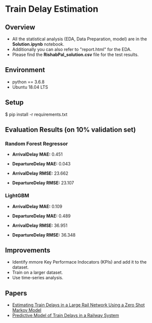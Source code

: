 # Train Delay Estimation

## Overview

* All the statistical analysis (EDA, Data Preparation, model) are in the **Solution.ipynb** notebook.
* Additionally you can also refer to "report.html" for the EDA.
* Please find the **RishabPal_solution.csv** file for the test results. 

## Environment
* python == 3.6.8
* Ubuntu 18.04 LTS

## Setup
$ pip install -r requirements.txt

## Evaluation Results (on 10% validation set)

### Random Forest Regressor
* **ArrivalDelay MAE:** 0.451
* **DepartureDelay MAE:** 0.043

* **ArrivalDelay RMSE:** 23.662
* **DepartureDelay RMSE:** 23.107

### LightGBM

* **ArrivalDelay MAE:** 0.109
* **DepartureDelay MAE:** 0.489

* **ArrivalDelay RMSE:** 36.951
* **DepartureDelay RMSE:** 36.348

## Improvements

* Identify mmore Key Performace Indocators (KPIs) and add it to the dataset.
* Train on a larger dataset. 
* Use time-series analysis.

## Papers
* [Estimating Train Delays in a Large Rail Network Using a Zero Shot Markov Model](https://ep.liu.se/ecp/069/059/ecp19069059.pdf)
* [Predictive Model of Train Delays in a Railway System](https://arxiv.org/pdf/1806.02825.pdf)

